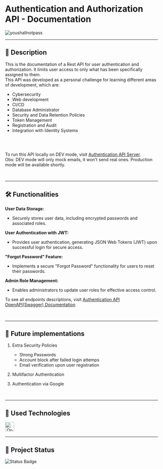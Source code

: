 # Authentication and Authorization API - Documentation

![youshallnotpass](https://github.com/juliocauan/authentication-server/assets/84354526/e4d27e22-8a5f-4d74-aacc-b95119852c10)

***
## 📖  Description

This is the documentation of a Rest API for user authentication and authorization. It limits user access to only what has been specifically assigned to them. <br/>
This API was developed as a personal challenge for learning different areas of development, which are:
 - Cybersecurity
 - Web development
 - CI/CD
 - Database Administrator
 - Security and Data Retention Policies
 - Token Management
 - Registration and Audit
 - Integration with Identity Systems

<br/><br/>

To run this API locally on DEV mode, visit [Authentication API Server](https://app.swaggerhub.com/apis-docs/juliocauan/authentication/1.1.x). <br/>
Obs: DEV mode will only mock emails, it won't send real ones. Production mode will be available shortly.

<br/>

***
## 🛠️ Functionalities
**User Data Storage:**
   - Securely stores user data, including encrypted passwords and associated roles.

**User Authentication with JWT:**
   - Provides user authentication, generating JSON Web Tokens (JWT) upon successful login for secure access.

**"Forgot Password" Feature:**
   - Implements a secure "Forgot Password" functionality for users to reset their passwords.

**Admin Role Management:**
   - Enables administrators to update user roles for effective access control.

To see all endpoints descriptions, visit [Authentication API OpenAPI(Swagger) Documentation](https://app.swaggerhub.com/apis-docs/juliocauan/authentication/1.1.x)

<br/>

***
## 🔮 Future implementations

1. Extra Security Policies
   - Strong Passwords
   - Account block after failed login attemps
   - Email verification upon user registration

2. Multifactor Authentication

3. Authentication via Google

<br/>

***
## 📡 Used Technologies 
<div align="center">
  <img align="left" alt="OpenAPI (Swagger)" title="OpenAPI (Swagger)" height="30" width="30" src="https://avatars.githubusercontent.com/u/37325267?s=200&v=4">
</div>
<br/><br/>

***
## 🔎 Project Status

![Status Badge](https://img.shields.io/badge/status-development-green)

<br/>
